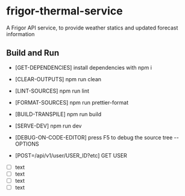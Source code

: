 # frigor-thermal-service

A Frigor API service, to provide weather statics and updated forecast information

## Build and Run

- [GET-DEPENDENCIES] install dependencies with npm i
- [CLEAR-OUTPUTS] npm run clean
- [LINT-SOURCES] npm run lint
- [FORMAT-SOURCES] npm run prettier-format
- [BUILD-TRANSPILE] npm run build
- [SERVE-DEV] npm run dev
- [DEBUG-ON-CODE-EDITOR] press F5 to debug the source tree
  --OPTIONS

- [POST=/api/v1/user/USER_ID?etc] GET USER
- [ ] text
- [ ] text
- [ ] text
- [ ] text
